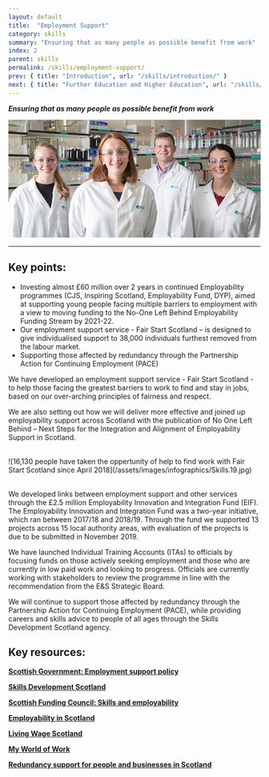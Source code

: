 ```yaml
---
layout: default
title:  "Employment Support"
category: skills
summary: "Ensuring that as many people as possible benefit from work"
index: 2
parent: skills
permalink: /skills/employment-support/
prev: { title: "Introduction", url: "/skills/introduction/" }
next: { title: "Further Education and Higher Education", url: "/skills/further-higher-education/" }
---
```

***Ensuring that as many people as possible benefit from work***

![A photograph of 4 people in lab coats and protective glasses](/assets/images/pageimages/Skills.31.jpg)  

---

## Key points:

* Investing almost £60 million over 2 years in continued Employability programmes (CJS, Inspiring Scotland, Employability Fund, DYP), aimed at supporting young people facing multiple barriers to employment with a view to moving funding to the No-One Left Behind Employability Funding Stream by 2021-22.
* Our employment support service - Fair Start Scotland – is designed to give individualised support to 38,000 individuals furthest removed from the labour market.
* Supporting those affected by redundancy through the Partnership Action for Continuing Employment (PACE)

We have developed an employment support service - Fair Start Scotland - to help those facing the greatest barriers to work to find and stay in jobs, based on our over-arching principles of fairness and respect.  

We are also setting out how we will deliver more effective and joined up employability support across Scotland with the publication of No One Left Behind – Next Steps for the Integration and Alignment of Employability Support in Scotland.  

<br>
![16,130 people have taken the oppertunity of help to find work with Fair Start Scotland since April 2018](/assets/images/infographics/Skills.19.jpg)
<br><br>

We developed links between employment support and other services through the £2.5 million Employability Innovation and Integration Fund (EIF). The Employability Innovation and Integration Fund was a two-year initiative, which ran between 2017/18 and 2018/19.  Through the fund we supported 13 projects across 15 local authority areas, with evaluation of the projects is due to be submitted in November 2019.  

We have launched Individual Training Accounts (ITAs) to officials by focusing funds on those actively seeking employment and those who are currently in low paid work and looking to progress.  Officials are currently working with stakeholders to review the programme in line with the recommendation from the E&S Strategic Board.  

We will continue to support those affected by redundancy through the Partnership Action for Continuing Employment (PACE), while providing careers and skills advice to people of all ages through the Skills Development Scotland agency.  

## Key resources:

**[Scottish Government: Employment support policy](https://www.gov.scot/policies/employment-support/)**

**[Skills Development Scotland](https://www.skillsdevelopmentscotland.co.uk/)**

**[Scottish Funding Council: Skills and employability](http://www.sfc.ac.uk/skills/skills.aspx/)**

**[Employability in Scotland](http://www.employabilityinscotland.com/)**

**[Living Wage Scotland](https://scottishlivingwage.org/)**

**[My World of Work](https://www.myworldofwork.co.uk/)**

**[Redundancy support for people and businesses in Scotland](https://www.skillsdevelopmentscotland.co.uk/what-we-do/employability-skills/partnership-action-for-continuing-employment-pace/)**
